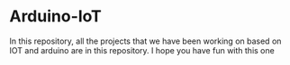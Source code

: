 # Arduino-IoT
In this repository, all the projects that we have been working on based on IOT and arduino are in this repository. I hope you have fun with this one

